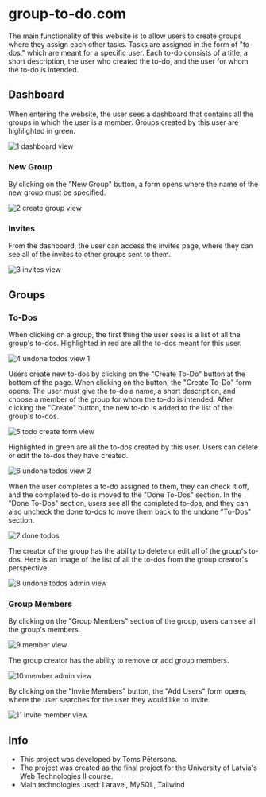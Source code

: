 # group-to-do.com

The main functionality of this website is to allow users to create groups where they assign each other tasks. Tasks are assigned in the form of "to-dos," which are meant for a specific user. Each to-do consists of a title, a short description, the user who created the to-do, and the user for whom the to-do is intended.

## Dashboard
When entering the website, the user sees a dashboard that contains all the groups in which the user is a member. Groups created by this user are highlighted in green.

![1  dashboard view](https://github.com/t0oms/group-to-do.com/assets/66429919/797e6b81-27c0-4e24-b122-46851ff4d5e6)

### New Group

By clicking on the "New Group" button, a form opens where the name of the new group must be specified.

![2  create group view](https://github.com/t0oms/group-to-do.com/assets/66429919/b9d2cf19-94e5-4ee5-962d-706ae3c598f8)

### Invites

From the dashboard, the user can access the invites page, where they can see all of the invites to other groups sent to them.

![3  invites view](https://github.com/t0oms/group-to-do.com/assets/66429919/e4b43187-6d3c-45ef-bd06-f31778a80b76)

## Groups

### To-Dos
When clicking on a group, the first thing the user sees is a list of all the group's to-dos. Highlighted in red are all the to-dos meant for this user.

![4  undone todos view 1](https://github.com/t0oms/group-to-do.com/assets/66429919/0fb556be-6d44-470c-9356-ac1f18be53eb)

Users create new to-dos by clicking on the "Create To-Do" button at the bottom of the page. When clicking on the button, the "Create To-Do" form opens. The user must give the to-do a name, a short description, and choose a member of the group for whom the to-do is intended. After clicking the "Create" button, the new to-do is added to the list of the group's to-dos.

![5  todo create form view](https://github.com/t0oms/group-to-do.com/assets/66429919/ba8c5c4b-cdf1-476e-8c14-b3d07cb292b9)

Highlighted in green are all the to-dos created by this user. Users can delete or edit the to-dos they have created.

![6  undone todos view 2](https://github.com/t0oms/group-to-do.com/assets/66429919/e315645b-229d-468f-b55c-d1bd8ce0b3a1)

When the user completes a to-do assigned to them, they can check it off, and the completed to-do is moved to the "Done To-Dos" section. In the "Done To-Dos" section, users see all the completed to-dos, and they can also uncheck the done to-dos to move them back to the undone "To-Dos" section.

![7  done todos](https://github.com/t0oms/group-to-do.com/assets/66429919/f6789520-a84e-4490-b601-e52b6b0a4eca)

The creator of the group has the ability to delete or edit all of the group's to-dos. Here is an image of the list of all the to-dos from the group creator's perspective.

![8  undone todos admin view](https://github.com/t0oms/group-to-do.com/assets/66429919/27d9738c-9579-4609-8bcb-d7c1cc3aa812)

### Group Members
By clicking on the "Group Members" section of the group, users can see all the group's members.

![9  member view](https://github.com/t0oms/group-to-do.com/assets/66429919/93df6a49-f3cb-4613-b528-9e4aeece0f05)

The group creator has the ability to remove or add group members.

![10  member admin view](https://github.com/t0oms/group-to-do.com/assets/66429919/790f1198-25cc-44d4-85ea-71953a3a3536)

By clicking on the "Invite Members" button, the "Add Users" form opens, where the user searches for the user they would like to invite.

![11  invite member view](https://github.com/t0oms/group-to-do.com/assets/66429919/6fb18a7b-dc1d-4ef9-8314-61e7483a42f8)

## Info

- This project was developed by Toms Pētersons.
- The project was created as the final project for the University of Latvia's Web Technologies II course.
- Main technologies used: Laravel, MySQL, Tailwind
